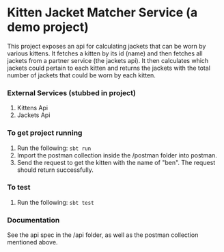 # Kitten Jacket Matcher Service (a demo project)

This project exposes an api for calculating jackets that can be worn by various kittens. It fetches a kitten by its id (name) and then fetches all jackets from a partner service (the jackets api). It then calculates which jackets could pertain to each kitten and returns the jackets with the total number of jackets that could be worn by each kitten.

### External Services (stubbed in project)

1. Kittens Api
2. Jackets Api

### To get project running

1. Run the following: ```sbt run```
2. Import the postman collection inside the /postman folder into postman.
3. Send the request to get the kitten with the name of "ben". The request should return successfully.

### To test

1. Run the following: ```sbt test```

### Documentation

See the api spec in the /api folder, as well as the postman collection mentioned above.

